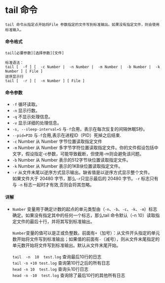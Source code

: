 # tail 命令
    tail 命令从指定点开始将File 参数指定的文件写到标准输出。如果没有指定文件，则会使用标准输入。
#### 命令格式
    tail[必要参数][选择参数][文件]   

    标准语法：  
    tail [  -f ] [  -c Number |  -n Number |  -m Number |  -b Number |  -k Number ] [ File ]
    逆序显示行
    tail [  -r ] [  -n Number ] [ File ]

#### 命令参数
- `-f` 循环读取。
- `-n` 显示行数。
- `-q` 不显示处理信息。
- `-v` 显示详细的处理信息。
- `-s, --sleep-interval=S` 与`-f`合用，表示在每次反复的间隔休眠S秒。
- `--pid=PID` 与`-f`合用,表示在进程ID（PID）死掉之后结束.
- `-c` Number 从 Number 字节位置读取指定文件
- `-m` Number 从 Number 多字节字符位置读取指定文件。你的文件假设包括中文字，假设指定-c参数，可能导致截断，但使用-m则会避免该问题。
- `-b` Number 从 Number 表示的512字节块位置读取指定文件。
- `-k` Number 从 Number 表示的1KB块位置读取指定文件。
- `-r` 从文件末尾以逆序方式显示输出。缺省值是以逆序方式显示整个文件。<br>如果文件大于 20480 字节，那么`-r`只显示最后的 20480 字节。`-r` 标志只有与 `-n`  标志一起时才有效,否则会将其忽略。  

#### 详解
- `Number` 变量用于确定计数的起点的单元类型由（`-n`、`-b`、`-c`、`-k`、`-m`）标志确定。如果没有指定其中的任何一个标志，那么tail 命令默认（-n 10）读取指定文件的最后十行，并将其写到标准输出。<br>  
`Number`变量的值可以是正或负整数。前面有`+`（加号）：从文件开头指定的单元数开始将文件写到标准输出；如果值的前面有`-`（减号），则从文件末尾指定的单元数开始将文件写到标准输出。默认从文件末尾开始。<br>  
`tail  -n  10  test.log`      查询最后10行的日志   
`tail -n +10 test.log`        查询第10行之后的所有日志  
`head -n 10  test.log`        查询头10行日志  
`head -n -10  test.log`       查询除了最后10行的其他所有日志 



